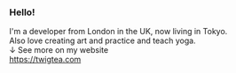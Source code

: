### Hello!

I'm a developer from London in the UK, now living in Tokyo.<br />
Also love creating art and practice and teach yoga. <br />
↓ See more on my website<br />
<a href="https://twigtea.com" target="_blank">https://twigtea.com</a>
<!--
**gracekishino/gracekishino** is a ✨ _special_ ✨ repository because its `README.md` (this file) appears on your GitHub profile.

Here are some ideas to get you started:

- 🔭 I’m currently working on ...
- 🌱 I’m currently learning ...
- 👯 I’m looking to collaborate on ...
- 🤔 I’m looking for help with ...
- 💬 Ask me about ...
- 📫 How to reach me: ...
- 😄 Pronouns: ...
- ⚡ Fun fact: ...
-->
